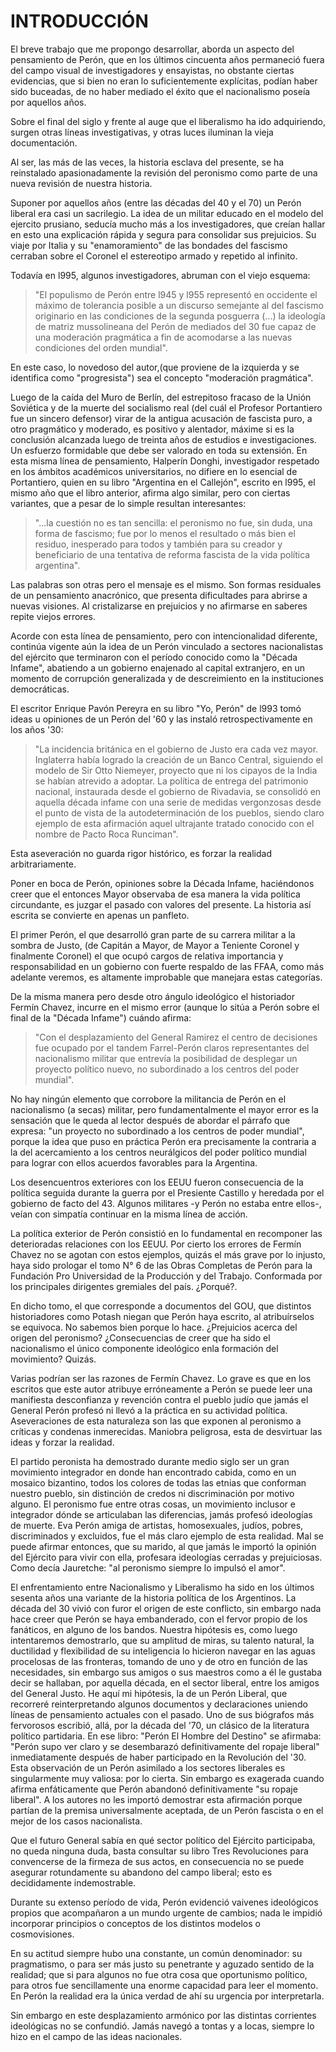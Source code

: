 # INTRODUCCIÓN
 
El breve trabajo que me propongo desarrollar, aborda un aspecto del pensamiento de Perón, que en los últimos cincuenta años permaneció fuera del campo visual de investigadores y ensayistas, no obstante ciertas evidencias, que si bien no eran lo suficientemente explícitas, podían haber sido buceadas, de no haber mediado el éxito que el nacionalismo poseía por aquellos años.
 
Sobre el final del siglo y frente al auge que el liberalismo ha ido adquiriendo, surgen otras líneas investigativas, y otras luces iluminan la vieja documentación.
 
Al ser, las más de las veces, la historia esclava del presente, se ha reinstalado apasionadamente la revisión del peronismo como parte de una nueva revisión de nuestra historia.

Suponer por aquellos años (entre las décadas del 40 y el 70) un Perón liberal era casi un sacrilegio. 
La idea de un militar educado en el modelo del ejercito prusiano, seducía mucho más a los investigadores, que creían hallar en esto una explicación rápida y segura para consolidar sus prejuicios.
Su viaje por Italia y su "enamoramiento" de las bondades del fascismo cerraban sobre el Coronel el estereotipo armado y repetido al infinito. 

Todavía en l995, algunos investigadores, abruman con el viejo esquema:
> "El populismo de Perón entre l945 y l955 representó en occidente el máximo de tolerancia posible a un discurso semejante al del fascismo originario en las condiciones de la segunda posguerra (...) la ideología de matriz mussolineana del Perón de mediados del 30 fue capaz de una moderación pragmática a fin de acomodarse a las nuevas condiciones del orden mundial".
> 
En este caso, lo novedoso del autor,(que proviene de la izquierda y se identifica como "progresista") sea el concepto "moderación pragmática".
 
Luego de la caída del Muro de Berlín, del estrepitoso fracaso de la Unión Soviética y de la muerte del socialismo real (del cuál el Profesor Portantiero fue un sincero defensor) virar de la antigua acusación de fascista puro, a otro pragmático y moderado, es positivo y alentador, máxime si es la conclusión alcanzada luego de treinta años de estudios e investigaciones. 
Un esfuerzo formidable que debe ser valorado en toda su extensión.
En esta misma línea de pensamiento, Halperín Donghi, investigador respetado en los ámbitos académicos universitarios, no difiere en lo esencial de Portantiero, quien en su libro "Argentina en el Callejón", escrito en l995, el mismo año que el libro anterior, afirma algo similar, pero con ciertas variantes, que a pesar de lo simple resultan interesantes:
> "...la cuestión no es tan sencilla: el peronismo no fue, sin duda, una forma de fascismo;
> fue por lo menos el resultado o más bien el residuo, inesperado para todos y también para su creador y beneficiario de una tentativa de reforma fascista de la vida política argentina".

Las palabras son otras pero el mensaje es el mismo. Son formas residuales de un pensamiento anacrónico, que presenta dificultades para abrirse a nuevas visiones. 
Al cristalizarse en prejuicios y no afirmarse en saberes repite viejos errores.

Acorde con esta línea de pensamiento, pero con intencionalidad diferente, continúa vigente aún la idea de un Perón vinculado a sectores nacionalistas del ejército que terminaron con el período conocido como la "Década Infame", abatiendo a un gobierno enajenado al capital extranjero, en un momento de corrupción generalizada y de descreimiento en la instituciones democráticas.

El escritor Enrique Pavón Pereyra en su libro "Yo, Perón" de l993 tomó ideas u opiniones de un Perón del '60 y las instaló retrospectivamente en los años '30:

> "La incidencia británica en el gobierno de Justo era cada vez mayor.
> Inglaterra había logrado la creación de un Banco Central, siguiendo el modelo de Sir Otto Niemeyer, proyecto que ni los cipayos de la India se habían atrevido a adoptar.
> La política de entrega del patrimonio nacional, instaurada desde el gobierno de Rivadavia, se consolidó en aquella década infame con una serie de medidas vergonzosas desde el punto de vista
de la autodeterminación de los pueblos, siendo claro ejemplo de esta afirmación aquel ultrajante tratado conocido con el nombre de Pacto Roca Runciman".

Esta aseveración no guarda rigor histórico, es forzar la realidad arbitrariamente. 

Poner en boca de Perón, opiniones sobre la Década Infame, haciéndonos creer que el entonces Mayor observaba de esa manera la vida política circundante, es juzgar el pasado con valores del presente. 
La historia así escrita se convierte en apenas un panfleto.

El primer Perón, el que desarrolló gran parte de su carrera militar a la sombra de Justo, (de Capitán a Mayor, de Mayor a Teniente Coronel y finalmente Coronel) el que ocupó cargos de relativa importancia y responsabilidad en un gobierno con fuerte respaldo de las FFAA, como más adelante veremos, es altamente improbable que manejara estas categorías.

De la misma manera pero desde otro ángulo ideológico el historiador Fermín Chavez, incurre en el mismo error (aunque lo sitúa a Perón sobre el final de la "Década Infame") cuándo afirma:

> "Con el desplazamiento del General Ramirez el centro de decisiones fue ocupado por el tandem Farrel-Perón claros representantes del nacionalismo militar que entrevía la posibilidad de desplegar un proyecto político nuevo, no subordinado a los centros del poder mundial".

No hay ningún elemento que corrobore la militancia de Perón en el nacionalismo (a secas) militar, pero fundamentalmente el mayor error es la sensación que le queda al lector después de abordar el párrafo que expresa: 
"un proyecto no subordinado a los centros de poder mundial", porque la idea que puso en práctica Perón era precisamente la contraria a la del acercamiento a los centros neurálgicos del poder político mundial para lograr con ellos acuerdos favorables para la Argentina.

Los desencuentros exteriores con los EEUU fueron consecuencia de la política seguida durante la guerra por el Presiente Castillo y heredada por el gobierno de facto del 43. 
Algunos militares -y Perón no estaba entre ellos-, veían con simpatía continuar en la misma línea de acción.

La política exterior de Perón consistió en lo fundamental en recomponer las deterioradas relaciones con los EEUU.
Por cierto los errores de Fermín Chavez no se agotan con estos ejemplos, quizás el más grave por lo injusto, haya sido prologar el tomo N° 6 de las Obras Completas de Perón para la Fundación Pro Universidad de la Producción y del Trabajo. 
Conformada por los principales dirigentes gremiales del país. 
¿Porqué?.

En dicho tomo, el que corresponde a documentos del GOU, que distintos historiadores como Potash niegan que Perón haya escrito, al atribuírselos se equivoca.
No sabemos bien porque lo hace. 
¿Prejuicios acerca del origen del peronismo?
¿Consecuencias de creer que ha sido el nacionalismo el único componente ideológico enla formación del movimiento? 
Quizás.

Varias podrían ser las razones de Fermín Chavez. 
Lo grave es que en los escritos que este autor atribuye erróneamente a Perón se puede leer una manifiesta desconfianza y revención contra el pueblo judío que jamás el General Perón profesó ni llevó a la práctica en su actividad política.
Aseveraciones de esta naturaleza son las que exponen al peronismo a críticas y condenas inmerecidas.
Maniobra peligrosa, esta de desvirtuar las ideas y forzar la realidad. 

El partido peronista ha demostrado durante medio siglo ser un gran movimiento integrador en donde han encontrado cabida, como en un mosaico bizantino, todos los colores de todas las etnias que conforman nuestro pueblo, sin distinción de credos ni discriminación por motivo alguno.
El peronismo fue entre otras cosas, un movimiento inclusor e integrador dónde se articulaban las diferencias, jamás profesó ideologías de muerte.
Eva Perón amiga de artistas, homosexuales, judíos, pobres, discriminados y excluidos, fue el más claro ejemplo de esta realidad. Mal se puede afirmar entonces, que su marido, al que jamás le importó la opinión del Ejército para vivir con ella, profesara ideologías cerradas y prejuiciosas.
Como decía Jauretche: "al peronismo siempre lo impulsó el amor".

El enfrentamiento entre Nacionalismo y Liberalismo ha sido en los últimos sesenta años una variante de la historia política de los Argentinos.
La década del 30 vivió con furor el origen de este conflicto, sin embargo nada hace creer que Perón se haya embanderado, con el fervor propio de los fanáticos, en alguno de los bandos. 
Nuestra hipótesis es, como luego intentaremos demostrarlo, que su amplitud de miras, su talento natural, la ductilidad y flexibilidad de su inteligencia lo hicieron navegar en las aguas procelosas de las fronteras, tomando de uno y de otro en función de las necesidades, sin embargo sus amigos o sus maestros como a él le gustaba decir se hallaban, por aquella década, en el sector liberal, entre los amigos del General Justo.
He aquí mi hipótesis, la de un Perón Liberal, que recorreré reinterpretando algunos documentos y declaraciones uniendo líneas de pensamiento actuales con el pasado.
Uno de sus biógrafos más fervorosos escribió, allá, por la década del '70, un clásico de la literatura político partidaria. En ese libro: "Perón El Hombre del Destino" se afirmaba: "Perón supo ver claro y se desembarazó definitivamente del ropaje liberal" inmediatamente después de haber participado en la Revolución del '30.
Esta observación de un Perón asimilado a los sectores liberales es singularmente muy valiosa: por lo cierta. 
Sin embargo es exagerada cuando afirma enfáticamente que Perón abandonó definitivamente "su ropaje liberal". 
A los autores no les importó demostrar esta afirmación porque partían de la premisa universalmente aceptada, de un Perón fascista o en el mejor de los casos nacionalista.

Que el futuro General sabía en qué sector político del Ejército participaba, no queda ninguna duda, basta consultar su libro Tres Revoluciones para convencerse de la firmeza de sus actos, en consecuencia no se puede asegurar rotundamente su abandono del campo liberal; esto es decididamente indemostrable.

Durante su extenso período de vida, Perón evidenció vaivenes ideológicos propios que acompañaron a un mundo urgente de cambios; nada le impidió incorporar principios o conceptos de los distintos modelos o cosmovisiones.

En su actitud siempre hubo una constante, un común denominador: su pragmatismo, o para ser más justo su penetrante y aguzado sentido de la realidad; 
que si para algunos no fue otra cosa que oportunismo político, para otros fue sencillamente una enorme capacidad para leer el momento. 
En Perón la realidad era la única verdad de ahí su urgencia por interpretarla.

Sin embargo en este desplazamiento armónico por las distintas corrientes ideológicas no se confundió. Jamás navegó a tontas y a locas, siempre lo hizo en el campo de las ideas nacionales.
